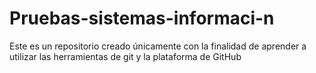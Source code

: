 # Pruebas-sistemas-informaci-n
Este es un repositorio creado únicamente con la finalidad de aprender a utilizar las herramientas de git y la plataforma de GitHub
